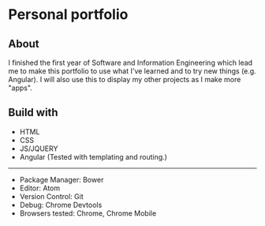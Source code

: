 # Personal portfolio

## About
I finished the first year of Software and Information Engineering which lead me to make this portfolio to use what I've learned and to try new things (e.g. Angular).
I will also use this to display my other projects as I make more "apps".

## Build with
* HTML
* CSS
* JS/JQUERY
* Angular (Tested with templating and routing.)
----
* Package Manager: Bower
* Editor: Atom
* Version Control: Git
* Debug: Chrome Devtools
* Browsers tested: Chrome, Chrome Mobile
